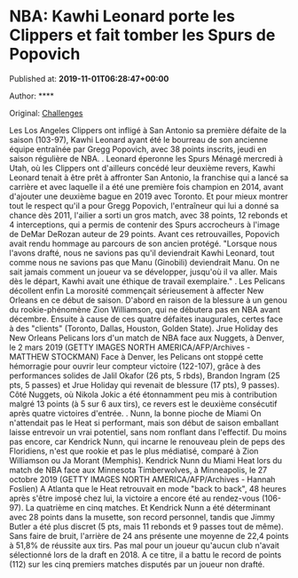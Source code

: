 
# NBA: Kawhi Leonard porte les Clippers et fait tomber les Spurs de Popovich

Published at: **2019-11-01T06:28:47+00:00**

Author: ****

Original: [Challenges](https://www.challenges.fr/sport/nba-kawhi-leonard-porte-les-clippers-et-fait-tomber-les-spurs-de-popovich_682671)

Les Los Angeles Clippers ont infligé à San Antonio sa première défaite de la saison (103-97), Kawhi Leonard ayant été le bourreau de son ancienne équipe entraînée par Gregg Popovich, avec 38 points inscrits, jeudi en saison régulière de NBA.
. Leonard éperonne les Spurs
Ménagé mercredi à Utah, où les Clippers ont d'ailleurs concédé leur deuxième revers, Kawhi Leonard tenait à être prêt à affronter San Antonio, la franchise qui a lancé sa carrière et avec laquelle il a été une première fois champion en 2014, avant d'ajouter une deuxième bague en 2019 avec Toronto.
Et pour mieux montrer tout le respect qu'il a pour Gregg Popovich, l'entraîneur qui lui a donné sa chance dès 2011, l'ailier a sorti un gros match, avec 38 points, 12 rebonds et 4 interceptions, qui a permis de contenir des Spurs accrocheurs à l'image de DeMar DeRozan auteur de 29 points.
Avant ces retrouvailles, Popovich avait rendu hommage au parcours de son ancien protégé. "Lorsque nous l'avons drafté, nous ne savions pas qu'il deviendrait Kawhi Leonard, tout comme nous ne savions pas que Manu (Ginobili) deviendrait Manu. On ne sait jamais comment un joueur va se développer, jusqu'où il va aller. Mais dès le départ, Kawhi avait une éthique de travail exemplaire."
. Les Pelicans décollent enfin
La morosité commençait sérieusement à affecter New Orleans en ce début de saison. D'abord en raison de la blessure à un genou du rookie-phénomène Zion Williamson, qui ne débutera pas en NBA avant décembre. Ensuite à cause de ces quatre défaites inaugurales, certes face à des "clients" (Toronto, Dallas, Houston, Golden State).
Jrue Holiday des New Orleans Pelicans lors d'un match de NBA face aux Nuggets, à Denver, le 2 mars 2019 (GETTY IMAGES NORTH AMERICA/AFP/Archives - MATTHEW STOCKMAN)
Face à Denver, les Pelicans ont stoppé cette hémorragie pour ouvrir leur compteur victoire (122-107), grâce à des performances solides de Jalil Okafor (26 pts, 5 rbds), Brandon Ingram (25 pts, 5 passes) et Jrue Holiday qui revenait de blessure (17 pts), 9 passes).
Côté Nuggets, où Nikola Jokic a été étonnamment peu mis à contribution malgré 13 points (à 5 sur 6 aux tirs), ce revers est le deuxième consécutif après quatre victoires d'entrée.
. Nunn, la bonne pioche de Miami
On n'attendait pas le Heat si performant, mais son début de saison emballant laisse entrevoir un vrai potentiel, sans nom ronflant dans l'effectif. Du moins pas encore, car Kendrick Nunn, qui incarne le renouveau plein de peps des Floridiens, n'est que rookie et pas le plus médiatisé, comparé à Zion Williamson ou Ja Morant (Memphis).
Kendrick Nunn du Miami Heat lors du match de NBA face aux Minnesota Timberwolves, à Minneapolis, le 27 octobre 2019 (GETTY IMAGES NORTH AMERICA/AFP/Archives - Hannah Foslien)
A Atlanta que le Heat retrouvait en mode "back to back", 48 heures après s'être imposé chez lui, la victoire a encore été au rendez-vous (106-97). La quatrième en cinq matches. Et Kendrick Nunn a été déterminant avec 28 points dans la musette, son record personnel, tandis que Jimmy Butler a été plus discret (5 pts, mais 11 rebonds et 9 passes tout de même).
Sans faire de bruit, l'arrière de 24 ans présente une moyenne de 22,4 points à 51,8% de réussite aux tirs. Pas mal pour un joueur qu'aucun club n'avait sélectionné lors de la draft en 2018. A ce titre, il a battu le record de points (112) sur les cinq premiers matches disputés par un joueur non drafté.

